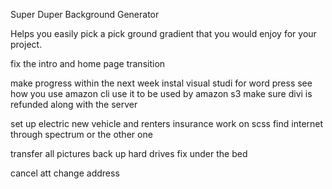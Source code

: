 Super Duper Background Generator

Helps you easily pick a pick ground gradient that you would enjoy
for your project.


fix the intro and home page transition

make progress within the next week
instal visual studi for word press
see how you use amazon cli
use it to be used by amazon s3
make sure divi is refunded along with the server


set up electric new vehicle and renters insurance
work on scss
find internet through spectrum or the other one

transfer all pictures
back up hard drives
fix under the bed

cancel att
change address